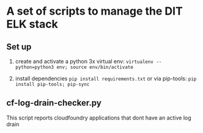 # A set of scripts to manage the DIT ELK stack

## Set up

1. create and activate a python 3x virtual env: `virtualenv --python=python3 env; source env/bin/activate`

2. install dependencies `pip install requirements.txt` or via pip-tools: `pip install pip-tools; pip-sync`

## cf-log-drain-checker.py

This script reports cloudfoundry applications that dont have an active log drain


